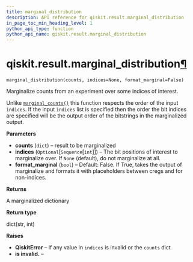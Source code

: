 ```yaml
---
title: marginal_distribution
description: API reference for qiskit.result.marginal_distribution
in_page_toc_min_heading_level: 1
python_api_type: function
python_api_name: qiskit.result.marginal_distribution
---
```


# qiskit.result.marginal\_distribution[¶](#qiskit-result-marginal-distribution "Permalink to this headline")

<span id="qiskit.result.marginal_distribution" />

`marginal_distribution(counts, indices=None, format_marginal=False)`

Marginalize counts from an experiment over some indices of interest.

Unlike [`marginal_counts()`](qiskit.result.marginal_counts "qiskit.result.marginal_counts") this function respects the order of the input `indices`. If the input `indices` list is specified then the order the bit indices are specified will be the output order of the bitstrings in the marginalized output.

**Parameters**

*   **counts** (`dict`) – result to be marginalized
*   **indices** (`Optional`\[`Sequence`\[`int`]]) – The bit positions of interest to marginalize over. If `None` (default), do not marginalize at all.
*   **format\_marginal** (`bool`) – Default: False. If True, takes the output of marginalize and formats it with placeholders between cregs and for non-indices.

**Returns**

A marginalized dictionary

**Return type**

dict(str, int)

**Raises**

*   **QiskitError** – If any value in `indices` is invalid or the `counts` dict
*   **is invalid.** –

